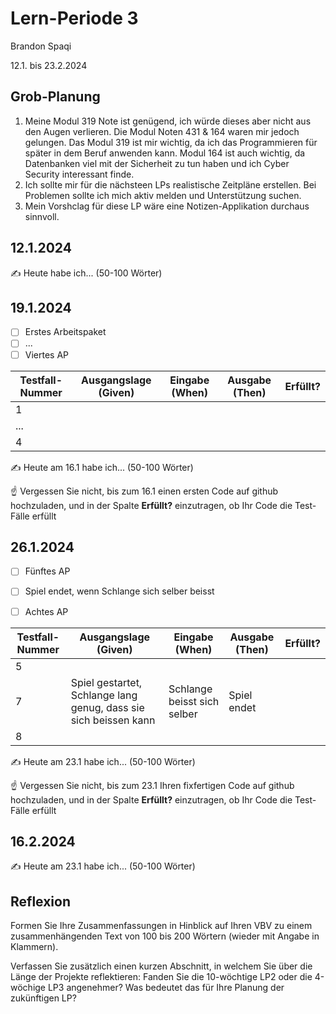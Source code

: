# Lern-Periode 3

Brandon Spaqi

12.1. bis 23.2.2024

## Grob-Planung

1. Meine Modul 319 Note ist genügend, ich würde dieses aber nicht aus den Augen verlieren. Die Modul Noten 431 & 164 waren mir jedoch gelungen. Das Modul 319 ist mir wichtig, da ich das Programmieren für später in dem Beruf anwenden kann. Modul 164 ist auch wichtig, da Datenbanken viel mit der Sicherheit zu tun haben und ich Cyber Security interessant finde.
2. Ich sollte mir für die nächsteen LPs realistische Zeitpläne erstellen. Bei Problemen sollte ich mich aktiv melden und Unterstützung suchen. 
3. Mein Vorshclag für diese LP wäre eine Notizen-Applikation durchaus sinnvoll.

## 12.1.2024

✍️ Heute habe ich... (50-100 Wörter)

## 19.1.2024

- [ ] Erstes Arbeitspaket
- [ ] ...
- [ ] Viertes AP

| Testfall-Nummer | Ausgangslage (Given) | Eingabe (When) | Ausgabe (Then) | Erfüllt? |
| --- | --- | --- | --- | --- |
| 1   |     |     |     |     |
| ... |     |     |     |     |
| 4   |     |     |     |     |

✍️ Heute am 16.1 habe ich... (50-100 Wörter)

☝️ Vergessen Sie nicht, bis zum 16.1 einen ersten Code auf github hochzuladen, und in der Spalte **Erfüllt?** einzutragen, ob Ihr Code die Test-Fälle erfüllt

## 26.1.2024

- [ ] Fünftes AP
  
- [ ] Spiel endet, wenn Schlange sich selber beisst
  
- [ ] Achtes AP
  

| Testfall-Nummer | Ausgangslage (Given) | Eingabe (When) | Ausgabe (Then) | Erfüllt? |
| --- | --- | --- | --- | --- |
| 5   |     |     |     |     |
| 7   | Spiel gestartet, Schlange lang genug, dass sie sich beissen kann | Schlange beisst sich selber | Spiel endet |     |
| 8   |     |     |     |     |

✍️ Heute am 23.1 habe ich... (50-100 Wörter)

☝️ Vergessen Sie nicht, bis zum 23.1 Ihren fixfertigen Code auf github hochzuladen, und in der Spalte **Erfüllt?** einzutragen, ob Ihr Code die Test-Fälle erfüllt

## 16.2.2024

✍️ Heute am 23.1 habe ich... (50-100 Wörter)

## Reflexion

Formen Sie Ihre Zusammenfassungen in Hinblick auf Ihren VBV zu einem zusammenhängenden Text von 100 bis 200 Wörtern (wieder mit Angabe in Klammern).

Verfassen Sie zusätzlich einen kurzen Abschnitt, in welchem Sie über die Länge der Projekte reflektieren: Fanden Sie die 10-wöchtige LP2 oder die 4-wöchige LP3 angenehmer? Was bedeutet das für Ihre Planung der zukünftigen LP?
